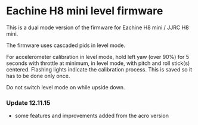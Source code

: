 # Eachine H8 mini level firmware

This is a dual mode version of the firmware for Eachine H8 mini / JJRC H8 mini.

The firmware uses cascaded pids in level mode.

For accelerometer calibration in level mode, hold left yaw (over 90%) for 5 seconds with throttle at minimum, in level mode, with pitch and roll stick(s)  centered. Flashing lights indicate the calibration process. This is saved so it has to be done only once.

Do not switch level mode on while upside down.

### Update 12.11.15
* some features and improvements added from the acro version
